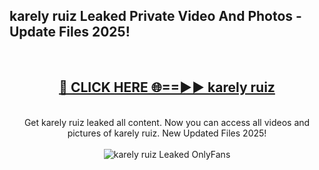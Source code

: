 <h2>karely ruiz Leaked Private Video And Photos - Update Files 2025!</h2>
<br>
<div align="center">
<h2><a href="https://linkcuts.com/hfmhzwbr" rel="nofollow">🔴 CLICK HERE 🌐==►► karely ruiz</a></h2>
<br>
Get karely ruiz leaked all content. Now you can access all videos and pictures of karely ruiz. New Updated Files 2025!
<br>
<br>
<a href="https://linkcuts.com/hfmhzwbr" rel="nofollow" data-target="animated-image.originalLink"><img src="https://i.ibb.co.com/WyWwxjT/player-gif2.gif" alt="karely ruiz Leaked OnlyFans" style="max-width: 100%; display: inline-block;" data-target="animated-image.originalImage"></a>
</div>
<br>